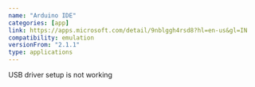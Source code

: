 ```yaml
---
name: "Arduino IDE"
categories: [app]
link: https://apps.microsoft.com/detail/9nblggh4rsd8?hl=en-us&gl=IN
compatibility: emulation
versionFrom: "2.1.1"
type: applications
---
```


USB driver setup is not working